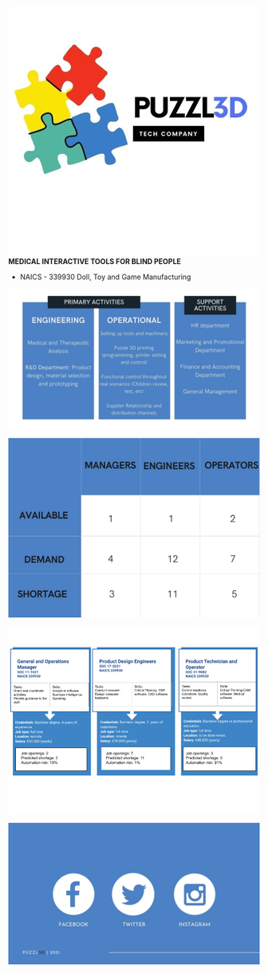 
![Image](logo.jpg)
    **MEDICAL INTERACTIVE TOOLS FOR BLIND PEOPLE**

* NAICS - 339930 Doll, Toy and Game Manufacturing

![Image](activities.jpg)



![Image](job.jpg)

![Image](Imagejob.png)

![Image](final.jpg)
